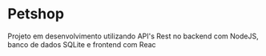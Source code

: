 # Petshop

Projeto em desenvolvimento utilizando API's Rest no backend com NodeJS, banco de dados SQLite e frontend com Reac
